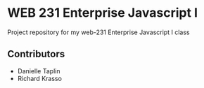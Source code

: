 # WEB 231 Enterprise Javascript I
Project repository for my web-231 Enterprise Javascript I class
## Contributors
* Danielle Taplin
* Richard Krasso

